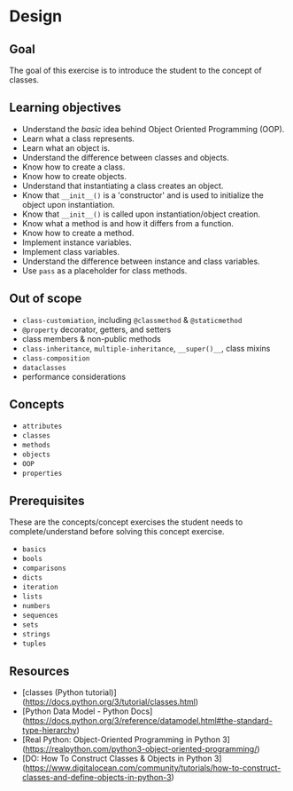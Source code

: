 # Design

## Goal

The goal of this exercise is to introduce the student to the concept of classes.

## Learning objectives

- Understand the _basic_ idea behind Object Oriented Programming (OOP).
- Learn what a class represents.
- Learn what an object is.
- Understand the difference between classes and objects.
- Know how to create a class.
- Know how to create objects.
- Understand that instantiating a class creates an object.
- Know that `__init__()` is a 'constructor' and is used to initialize the object upon instantiation.
- Know that `__init__()` is called upon instantiation/object creation.
- Know what a method is and how it differs from a function.
- Know how to create a method.
- Implement instance variables.
- Implement class variables.
- Understand the difference between instance and class variables.
- Use `pass` as a placeholder for class methods.

## Out of scope

- `class-customiation`, including `@classmethod` & `@staticmethod`
- `@property` decorator, getters, and setters
- class members & non-public methods
- `class-inheritance`, `multiple-inheritance`, `__super()__`, class mixins
- `class-composition`
- `dataclasses`
- performance considerations

## Concepts

- `attributes`
- `classes`
- `methods`
- `objects`
- `OOP`
- `properties`

## Prerequisites

These are the concepts/concept exercises the student needs to complete/understand before solving this concept exercise.

- `basics`
- `bools`
- `comparisons`
- `dicts`
- `iteration`
- `lists`
- `numbers`
- `sequences`
- `sets`
- `strings`
- `tuples`

## Resources

- [classes (Python tutorial)]
(https://docs.python.org/3/tutorial/classes.html)
- [Python Data Model - Python Docs]
(https://docs.python.org/3/reference/datamodel.html#the-standard-type-hierarchy)
- [Real Python: Object-Oriented Programming in Python 3]
(https://realpython.com/python3-object-oriented-programming/)
- [DO: How To Construct Classes & Objects in Python 3]
(https://www.digitalocean.com/community/tutorials/how-to-construct-classes-and-define-objects-in-python-3)
